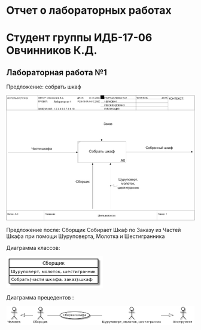 # Отчет о лабораторных работах
# Студент группы ИДБ-17-06 Овчинников К.Д.

## Лабораторная работа №1

Предложение: собрать шкаф

![A](https://github.com/Kiruhas/KirillOvchinnikov.github.io/blob/master/lab1/model_new.png?raw=true)

Предложение после: Сборщик Собирает Шкаф по Заказу из Частей Шкафа при помощи Шуруповерта, Молотка и Шестигранника 

Диаграмма классов: 

![A](https://github.com/Kiruhas/KirillOvchinnikov.github.io/blob/master/lab1/classDiagram_new.png?raw=true)

Диаграмма прецедентов : 

![A](https://github.com/Kiruhas/KirillOvchinnikov.github.io/blob/master/lab1/use_case_diagram_1.png?raw=true)
